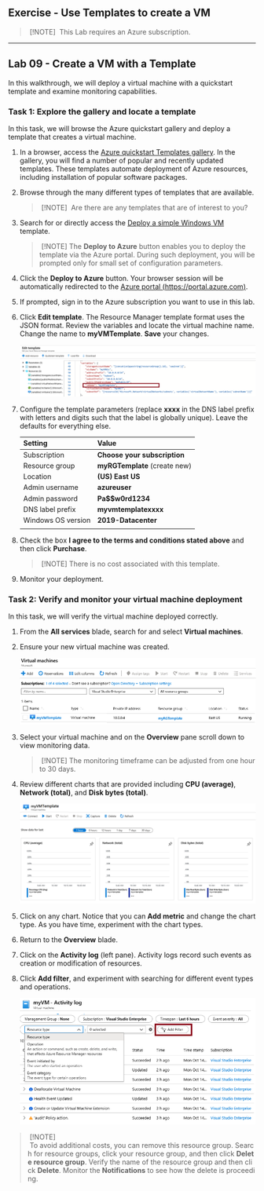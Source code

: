 ## Exercise - Use Templates to create a VM

> [!NOTE]
> This Lab requires an Azure subscription.

---

## Lab 09 - Create a VM with a Template

In this walkthrough, we will deploy a virtual machine with a quickstart template and examine monitoring capabilities.

### Task 1: Explore the gallery and locate a template

In this task, we will browse the Azure quickstart gallery and deploy a template that creates a virtual machine. 

1. In a browser, access the [Azure quickstart Templates gallery](https://azure.microsoft.com/resources/templates?azure-portal=true). In the gallery, you will find a number of popular and recently updated templates. These templates automate deployment of Azure resources, including installation of popular software packages.

2. Browse through the many different types of templates that are available. 

    > [!NOTE]
    > Are there are any templates that are of interest to you?

3. Search for or directly access the [Deploy a simple Windows VM](https://azure.microsoft.com/resources/templates/101-vm-simple-windows?azure-portal=true) template.

    > [!NOTE]
    > The **Deploy to Azure** button enables you to deploy the template via the Azure portal. During such deployment, you will be prompted only for small set of configuration parameters. 

4. Click the **Deploy to Azure** button. Your browser session will be automatically redirected to the [Azure portal (https://portal.azure.com)](https://portal.azure.com?azure-portal=true).

5. If prompted, sign in to the Azure subscription you want to use in this lab.

6. Click **Edit template**. The Resource Manager template format uses the JSON format. Review the variables and locate the virtual machine name. Change the name to **myVMTemplate**. **Save** your changes.

    ![Screenshot of the template with the VM name change highlighted.](../media/0901.png)

7. Configure the template parameters (replace **xxxx** in the DNS label prefix with letters and digits such that the label is globally unique). Leave the defaults for everything else. 

    | Setting| Value|
    |----|----|
    | Subscription | **Choose your subscription**|
    | Resource group | **myRGTemplate** (create new) |
    | Location | **(US) East US** |
    | Admin username | **azureuser** |
    | Admin password | **Pa$$w0rd1234** |
    | DNS label prefix | **myvmtemplatexxxx** |
    | Windows OS version | **2019-Datacenter** |
    | | |

8. Check the box **I agree to the terms and conditions stated above** and then click **Purchase**.

    > [!NOTE]
    > There is no cost associated with this template.

9. Monitor your deployment. 

### Task 2: Verify and monitor your virtual machine deployment

In this task, we will verify the virtual machine deployed correctly. 

1. From the **All services** blade, search for and select **Virtual machines**.

2. Ensure your new virtual machine was created. 

    ![Screenshot of the virtual machines page. The new VM is shown and running.](../media/0902.png)

3. Select your virtual machine and on the **Overview** pane scroll down to view monitoring data.

    > [!NOTE]
    > The monitoring timeframe can be adjusted from one hour to 30 days.

4. Review different charts that are provided including **CPU (average)**, **Network (total)**, and **Disk bytes (total)**. 

    ![Screenshot of the virtual machine monitoring charts.](../media/0903.png)

5. Click on any chart. Notice that you can **Add metric** and change the chart type. As you have time, experiment with the chart types. 

6. Return to the **Overview** blade.

7. Click on the **Activity log** (left pane). Activity logs record such events as creation or modification of resources. 

8. Click **Add filter**, and experiment with searching for different event types and operations. 

    ![Screenshot of the Add filters page with Event type selected.](../media/0904.png)

> [!NOTE]
> To avoid additional costs, you can remove this resource group. Search for resource groups, click your resource group, and then click **Delete resource group**. Verify the name of the resource group and then click **Delete**. Monitor the **Notifications** to see how the delete is proceeding.
